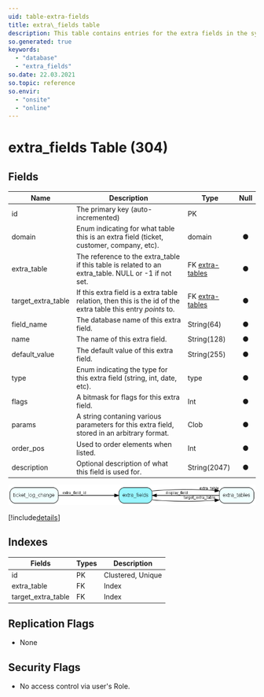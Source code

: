 ```yaml
---
uid: table-extra-fields
title: extra\_fields table
description: This table contains entries for the extra fields in the system.
so.generated: true
keywords:
  - "database"
  - "extra_fields"
so.date: 22.03.2021
so.topic: reference
so.envir:
  - "onsite"
  - "online"
---
```


# extra\_fields Table (304)

## Fields

| Name | Description | Type | Null |
|------|-------------|------|:----:|
|id|The primary key (auto-incremented)|PK| |
|domain|Enum indicating for what table this is an extra field (ticket, customer, company, etc).|domain|&#x25CF;|
|extra\_table|The reference to the extra_table if this table is related to an extra_table. NULL or -1 if not set.|FK [extra-tables](extra-tables.md)|&#x25CF;|
|target\_extra\_table|If this extra field is a extra table relation, then this is the id of the extra table this entry *points* to.|FK [extra-tables](extra-tables.md)|&#x25CF;|
|field\_name|The database name of this extra field.|String(64)|&#x25CF;|
|name|The name of this extra field.|String(128)|&#x25CF;|
|default\_value|The default value of this extra field.|String(255)|&#x25CF;|
|type|Enum indicating the type for this extra field (string, int, date, etc).|type|&#x25CF;|
|flags|A bitmask for flags for this extra field.|Int|&#x25CF;|
|params|A string contaning various parameters for this extra field, stored in an arbitrary format.|Clob|&#x25CF;|
|order\_pos|Used to order elements when listed.|Int|&#x25CF;|
|description|Optional description of what this field is used for.|String(2047)|&#x25CF;|


![extra_fields table relationship diagram](./media/extra_fields.png)

[!include[details](./includes/extra-fields.md)]

## Indexes

| Fields | Types | Description |
|--------|-------|-------------|
|id |PK |Clustered, Unique |
|extra\_table |FK |Index |
|target\_extra\_table |FK |Index |

## Replication Flags

* None

## Security Flags

* No access control via user's Role.

